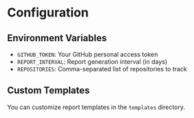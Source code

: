 # Configuration

## Environment Variables

- `GITHUB_TOKEN`: Your GitHub personal access token
- `REPORT_INTERVAL`: Report generation interval (in days)
- `REPOSITORIES`: Comma-separated list of repositories to track

## Custom Templates

You can customize report templates in the `templates` directory. 